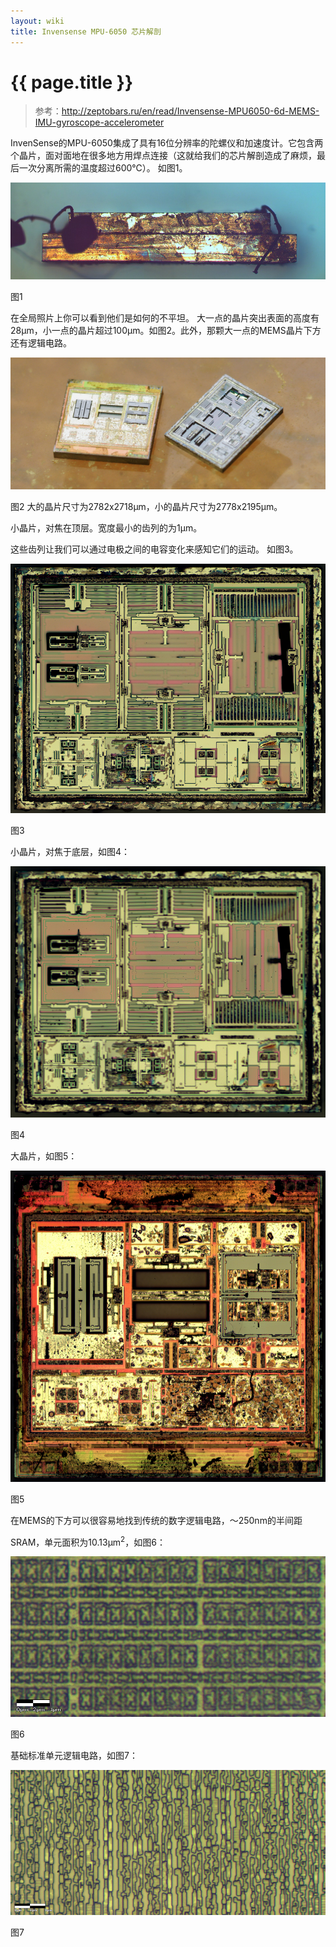 ```yaml
---
layout: wiki
title: Invensense MPU-6050 芯片解剖
---
```


# {{ page.title }}

> 参考：http://zeptobars.ru/en/read/Invensense-MPU6050-6d-MEMS-IMU-gyroscope-accelerometer

InvenSense的MPU-6050集成了具有16位分辨率的陀螺仪和加速度计。它包含两个晶片，面对面地在很多地方用焊点连接（这就给我们的芯片解剖造成了麻烦，最后一次分离所需的温度超过600℃）。 如图1。

![](/img/wiki/mpu6050-anatomy-01.jpg)

图1

在全局照片上你可以看到他们是如何的不平坦。 大一点的晶片突出表面的高度有28μm，小一点的晶片超过100μm。如图2。此外，那颗大一点的MEMS晶片下方还有逻辑电路。

![](/img/wiki/mpu6050-anatomy-02.jpg)

图2 大的晶片尺寸为2782x2718μm，小的晶片尺寸为2778x2195μm。 

小晶片，对焦在顶层。宽度最小的齿列的为1μm。 

这些齿列让我们可以通过电极之间的电容变化来感知它们的运动。 如图3。

![](/img/wiki/mpu6050-anatomy-03.jpg)

图3

小晶片，对焦于底层，如图4：

![](/img/wiki/mpu6050-anatomy-04.jpg)

图4

大晶片，如图5：

![](/img/wiki/mpu6050-anatomy-05.jpg)

图5

在MEMS的下方可以很容易地找到传统的数字逻辑电路，～250nm的半间距 

SRAM，单元面积为10.13µm<sup>2</sup>，如图6：

![](/img/wiki/mpu6050-anatomy-06.jpg)

图6

基础标准单元逻辑电路，如图7：

![](/img/wiki/mpu6050-anatomy-07.jpg)

图7

